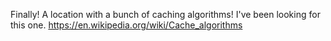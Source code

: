 Finally! A location with a bunch of caching algorithms! I've been looking for this one.
https://en.wikipedia.org/wiki/Cache_algorithms
